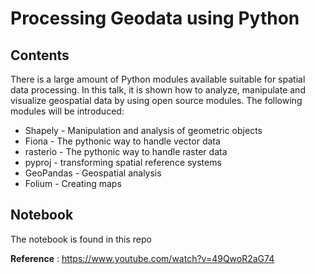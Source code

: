 # Processing Geodata using Python

## Contents

There is a large amount of Python modules available suitable for spatial data processing. In this talk, it is shown how to analyze, manipulate and visualize geospatial data by using open source modules. The following modules will be introduced:

* Shapely - Manipulation and analysis of geometric objects
* Fiona - The pythonic way to handle vector data
* rasterio - The pythonic way to handle raster data
* pyproj - transforming spatial reference systems
* GeoPandas - Geospatial analysis
* Folium - Creating maps

## Notebook

The notebook is found in this repo

<b>Reference</b> : https://www.youtube.com/watch?v=49QwoR2aG74





